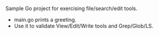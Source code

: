 Sample Go project for exercising file/search/edit tools.

- main.go prints a greeting.
- Use it to validate View/Edit/Write tools and Grep/Glob/LS.